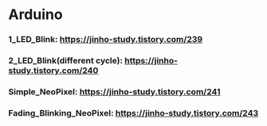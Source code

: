 # Arduino  

### 1_LED_Blink: https://jinho-study.tistory.com/239  
### 2_LED_Blink(different cycle): https://jinho-study.tistory.com/240  
### Simple_NeoPixel: https://jinho-study.tistory.com/241   
### Fading_Blinking_NeoPixel: https://jinho-study.tistory.com/243  
### 
